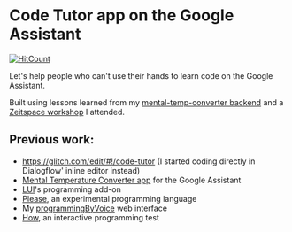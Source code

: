 # Code Tutor app on the Google Assistant

[![HitCount](http://hits.dwyl.io/hchiam/code-tutor.svg)](http://hits.dwyl.io/hchiam/code-tutor)

Let's help people who can't use their hands to learn code on the Google Assistant.

Built using lessons learned from my [mental-temp-converter backend](https://glitch.com/edit/#!/mental-temp-converter) and a [Zeitspace workshop](https://github.com/zeitspace/AssistantAppWorkshop) I attended.

## Previous work:

* https://glitch.com/edit/#!/code-tutor (I started coding directly in Dialogflow' inline editor instead)
* [Mental Temperature Converter app](https://github.com/hchiam/mental-temperature-converter) for the Google Assistant
* [LUI](https://github.com/hchiam/language-user-interface)'s programming add-on
* [Please](https://github.com/hchiam/please), an experimental programming language
* My [programmingByVoice](https://github.com/hchiam/programmingByVoice) web interface
* [How](https://github.com/hchiam/how), an interactive programming test
